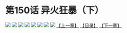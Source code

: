 # 第150话 异火狂暴（下）
![](https://mhpic.xiaomingtaiji.net/comic/D/斗破苍穹拆分版/150话/1.jpg-zymk.middle.webp)
![](https://mhpic.xiaomingtaiji.net/comic/D/斗破苍穹拆分版/150话/2.jpg-zymk.middle.webp)
![](https://mhpic.xiaomingtaiji.net/comic/D/斗破苍穹拆分版/150话/3.jpg-zymk.middle.webp)
![](https://mhpic.xiaomingtaiji.net/comic/D/斗破苍穹拆分版/150话/4.jpg-zymk.middle.webp)
![](https://mhpic.xiaomingtaiji.net/comic/D/斗破苍穹拆分版/150话/5.jpg-zymk.middle.webp)
![](https://mhpic.xiaomingtaiji.net/comic/D/斗破苍穹拆分版/150话/6.jpg-zymk.middle.webp)
![](https://mhpic.xiaomingtaiji.net/comic/D/斗破苍穹拆分版/150话/7.jpg-zymk.middle.webp)
![](https://mhpic.xiaomingtaiji.net/comic/D/斗破苍穹拆分版/150话/8.jpg-zymk.middle.webp)
[【上一章】](./149.md)
[【目录】](./READMD.md)
[【下一章】](./151.md)
